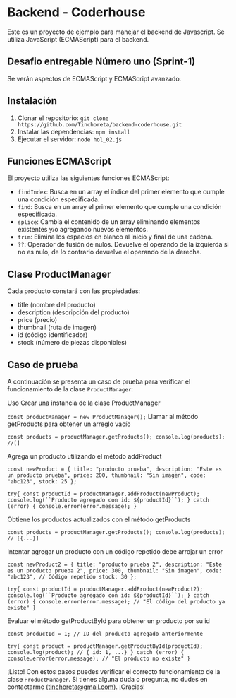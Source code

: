 # Backend - Coderhouse

Este es un proyecto de ejemplo para manejar el backend de Javascript. 
Se utiliza JavaScript (ECMAScript) para el backend.
## Desafio entregable Número uno (Sprint-1)

Se verán aspectos de ECMAScript y ECMAScript avanzado.


## Instalación

1. Clonar el repositorio: `git clone https://github.com/Tinchoreta/backend-coderhouse.git`
2. Instalar las dependencias: `npm install`
3. Ejecutar el servidor: `node hol_02.js`

## Funciones ECMAScript

El proyecto utiliza las siguientes funciones ECMAScript:

- `findIndex`: Busca en un array el índice del primer elemento que cumple una condición especificada.
- `find`: Busca en un array el primer elemento que cumple una condición especificada.
- `splice`: Cambia el contenido de un array eliminando elementos existentes y/o agregando nuevos elementos.
- `trim`: Elimina los espacios en blanco al inicio y final de una cadena.
- `??`: Operador de fusión de nulos. Devuelve el operando de la izquierda si no es nulo, de lo contrario devuelve el operando de la derecha.

## Clase ProductManager

Cada producto constará con las propiedades:
- title (nombre del producto)
- description (descripción del producto)
- price (precio)
- thumbnail (ruta de imagen)
- id (código identificador)
- stock (número de piezas disponibles)


## Caso de prueba

A continuación se presenta un caso de prueba para verificar el funcionamiento de la clase `ProductManager`:

Uso
Crear una instancia de la clase ProductManager

`const productManager = new ProductManager();`
Llamar al método getProducts para obtener un arreglo vacío

`const products = productManager.getProducts();
console.log(products); //[]`

Agrega un producto utilizando el método addProduct

`const newProduct = {
  title: "producto prueba",
  description: "Este es un producto prueba",
  price: 200,
  thumbnail: "Sin imagen",
  code: "abc123",
  stock: 25
};`

`try{
  const productId = productManager.addProduct(newProduct);
  console.log(``Producto agregado con id: ${productId}``);
} catch (error) {
  console.error(error.message);
}`

Obtiene los productos actualizados con el método getProducts

`const products = productManager.getProducts();
console.log(products); // [{...}]`

Intentar agregar un producto con un código repetido debe arrojar un error

`const newProduct2 = {
  title: "producto prueba 2",
  description: "Este es un producto prueba 2",
  price: 300,
  thumbnail: "Sin imagen",
  code: "abc123", // Código repetido
  stock: 30
};`

`try{
  const productId = productManager.addProduct(newProduct2);
  console.log(``Producto agregado con id: ${productId}``);
} catch (error) {
  console.error(error.message); // "El código del producto ya existe"
}`

Evaluar el método getProductById para obtener un producto por su id

`const productId = 1; // ID del producto agregado anteriormente`

`try{
  const product = productManager.getProductById(productId);
  console.log(product); // { id: 1, ...}
} catch (error) {
  console.error(error.message); // "El producto no existe"
}`

¡Listo! Con estos pasos puedes verificar el correcto funcionamiento de la clase `ProductManager`. Si tienes alguna duda o pregunta, no dudes en contactarme (tinchoreta@gmail.com). ¡Gracias! 

